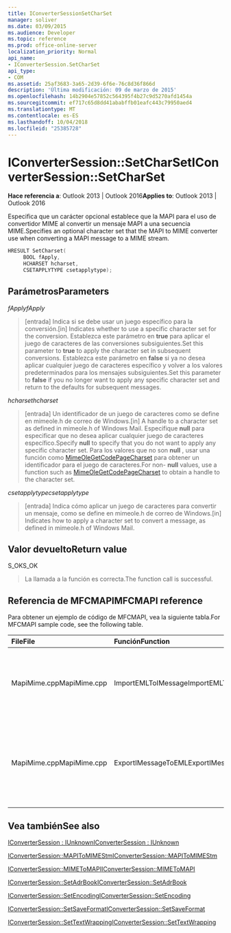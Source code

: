 ```yaml
---
title: IConverterSessionSetCharSet
manager: soliver
ms.date: 03/09/2015
ms.audience: Developer
ms.topic: reference
ms.prod: office-online-server
localization_priority: Normal
api_name:
- IConverterSession.SetCharSet
api_type:
- COM
ms.assetid: 25af3683-3a65-2d39-6f6e-76c8d36f866d
description: 'Última modificación: 09 de marzo de 2015'
ms.openlocfilehash: 14b2904e57852c564395f4b27c9d5270afd1454a
ms.sourcegitcommit: ef717c65d8dd41ababffb01eafc443c79950aed4
ms.translationtype: MT
ms.contentlocale: es-ES
ms.lasthandoff: 10/04/2018
ms.locfileid: "25385728"
---
```

# <a name="iconvertersessionsetcharset"></a><span data-ttu-id="ef385-103">IConverterSession::SetCharSet</span><span class="sxs-lookup"><span data-stu-id="ef385-103">IConverterSession::SetCharSet</span></span>

  
  
<span data-ttu-id="ef385-104">**Hace referencia a**: Outlook 2013 | Outlook 2016</span><span class="sxs-lookup"><span data-stu-id="ef385-104">**Applies to**: Outlook 2013 | Outlook 2016</span></span> 
  
<span data-ttu-id="ef385-105">Especifica que un carácter opcional establece que la MAPI para el uso de convertidor MIME al convertir un mensaje MAPI a una secuencia MIME.</span><span class="sxs-lookup"><span data-stu-id="ef385-105">Specifies an optional character set that the MAPI to MIME converter use when converting a MAPI message to a MIME stream.</span></span>
  
```cpp
HRESULT SetCharset( 
     BOOL fApply, 
     HCHARSET hcharset, 
     CSETAPPLYTYPE csetapplytype); 
```

## <a name="parameters"></a><span data-ttu-id="ef385-106">Parámetros</span><span class="sxs-lookup"><span data-stu-id="ef385-106">Parameters</span></span>

 <span data-ttu-id="ef385-107">_fApply_</span><span class="sxs-lookup"><span data-stu-id="ef385-107">_fApply_</span></span>
  
> <span data-ttu-id="ef385-108">[entrada] Indica si se debe usar un juego específico para la conversión.</span><span class="sxs-lookup"><span data-stu-id="ef385-108">[in] Indicates whether to use a specific character set for the conversion.</span></span> <span data-ttu-id="ef385-109">Establezca este parámetro en **true** para aplicar el juego de caracteres de las conversiones subsiguientes.</span><span class="sxs-lookup"><span data-stu-id="ef385-109">Set this parameter to **true** to apply the character set in subsequent conversions.</span></span> <span data-ttu-id="ef385-110">Establezca este parámetro en **false** si ya no desea aplicar cualquier juego de caracteres específico y volver a los valores predeterminados para los mensajes subsiguientes.</span><span class="sxs-lookup"><span data-stu-id="ef385-110">Set this parameter to **false** if you no longer want to apply any specific character set and return to the defaults for subsequent messages.</span></span> 
    
 <span data-ttu-id="ef385-111">_hcharset_</span><span class="sxs-lookup"><span data-stu-id="ef385-111">_hcharset_</span></span>
  
> <span data-ttu-id="ef385-112">[entrada] Un identificador de un juego de caracteres como se define en mimeole.h de correo de Windows.</span><span class="sxs-lookup"><span data-stu-id="ef385-112">[in] A handle to a character set as defined in mimeole.h of Windows Mail.</span></span> <span data-ttu-id="ef385-113">Especifique **null** para especificar que no desea aplicar cualquier juego de caracteres específico.</span><span class="sxs-lookup"><span data-stu-id="ef385-113">Specify **null** to specify that you do not want to apply any specific character set.</span></span> <span data-ttu-id="ef385-114">Para los valores que no son **null** , usar una función como [MimeOleGetCodePageCharset](https://msdn.microsoft.com/library/ms714746%28VS.85%29.aspx) para obtener un identificador para el juego de caracteres.</span><span class="sxs-lookup"><span data-stu-id="ef385-114">For non- **null** values, use a function such as [MimeOleGetCodePageCharset](https://msdn.microsoft.com/library/ms714746%28VS.85%29.aspx) to obtain a handle to the character set.</span></span> 
    
 <span data-ttu-id="ef385-115">_csetapplytype_</span><span class="sxs-lookup"><span data-stu-id="ef385-115">_csetapplytype_</span></span>
  
> <span data-ttu-id="ef385-116">[entrada] Indica cómo aplicar un juego de caracteres para convertir un mensaje, como se define en mimeole.h de correo de Windows.</span><span class="sxs-lookup"><span data-stu-id="ef385-116">[in] Indicates how to apply a character set to convert a message, as defined in mimeole.h of Windows Mail.</span></span>
    
## <a name="return-value"></a><span data-ttu-id="ef385-117">Valor devuelto</span><span class="sxs-lookup"><span data-stu-id="ef385-117">Return value</span></span>

<span data-ttu-id="ef385-118">S_OK</span><span class="sxs-lookup"><span data-stu-id="ef385-118">S_OK</span></span>
  
> <span data-ttu-id="ef385-119">La llamada a la función es correcta.</span><span class="sxs-lookup"><span data-stu-id="ef385-119">The function call is successful.</span></span>
    
## <a name="mfcmapi-reference"></a><span data-ttu-id="ef385-120">Referencia de MFCMAPI</span><span class="sxs-lookup"><span data-stu-id="ef385-120">MFCMAPI reference</span></span>

<span data-ttu-id="ef385-121">Para obtener un ejemplo de código de MFCMAPI, vea la siguiente tabla.</span><span class="sxs-lookup"><span data-stu-id="ef385-121">For MFCMAPI sample code, see the following table.</span></span>
  
|<span data-ttu-id="ef385-122">**File**</span><span class="sxs-lookup"><span data-stu-id="ef385-122">**File**</span></span>|<span data-ttu-id="ef385-123">**Función**</span><span class="sxs-lookup"><span data-stu-id="ef385-123">**Function**</span></span>|<span data-ttu-id="ef385-124">**Comentario**</span><span class="sxs-lookup"><span data-stu-id="ef385-124">**Comment**</span></span>|
|:-----|:-----|:-----|
|<span data-ttu-id="ef385-125">MapiMime.cpp</span><span class="sxs-lookup"><span data-stu-id="ef385-125">MapiMime.cpp</span></span>  <br/> |<span data-ttu-id="ef385-126">ImportEMLToIMessage</span><span class="sxs-lookup"><span data-stu-id="ef385-126">ImportEMLToIMessage</span></span>  <br/> |<span data-ttu-id="ef385-127">MFCMAPI utiliza MimeToMAPI para convertir un archivo EML en un mensaje MAPI.</span><span class="sxs-lookup"><span data-stu-id="ef385-127">MFCMAPI uses MimeToMAPI to convert an EML file to a MAPI message.</span></span>  <br/> |
|<span data-ttu-id="ef385-128">MapiMime.cpp</span><span class="sxs-lookup"><span data-stu-id="ef385-128">MapiMime.cpp</span></span>  <br/> |<span data-ttu-id="ef385-129">ExportIMessageToEML</span><span class="sxs-lookup"><span data-stu-id="ef385-129">ExportIMessageToEML</span></span>  <br/> |<span data-ttu-id="ef385-130">MFCMAPI utiliza MAPIToMIMEStm para convertir un mensaje MAPI en un archivo EML.</span><span class="sxs-lookup"><span data-stu-id="ef385-130">MFCMAPI uses MAPIToMIMEStm to convert a MAPI message to an EML file.</span></span>  <br/> |
   
## <a name="see-also"></a><span data-ttu-id="ef385-131">Vea también</span><span class="sxs-lookup"><span data-stu-id="ef385-131">See also</span></span>



[<span data-ttu-id="ef385-132">IConverterSession : IUnknown</span><span class="sxs-lookup"><span data-stu-id="ef385-132">IConverterSession : IUnknown</span></span>](iconvertersessioniunknown.md)
  
[<span data-ttu-id="ef385-133">IConverterSession::MAPIToMIMEStm</span><span class="sxs-lookup"><span data-stu-id="ef385-133">IConverterSession::MAPIToMIMEStm</span></span>](iconvertersession-mapitomimestm.md)
  
[<span data-ttu-id="ef385-134">IConverterSession::MIMEToMAPI</span><span class="sxs-lookup"><span data-stu-id="ef385-134">IConverterSession::MIMEToMAPI</span></span>](iconvertersession-mimetomapi.md)
  
[<span data-ttu-id="ef385-135">IConverterSession::SetAdrBook</span><span class="sxs-lookup"><span data-stu-id="ef385-135">IConverterSession::SetAdrBook</span></span>](iconvertersession-setadrbook.md)
  
[<span data-ttu-id="ef385-136">IConverterSession::SetEncoding</span><span class="sxs-lookup"><span data-stu-id="ef385-136">IConverterSession::SetEncoding</span></span>](iconvertersession-setencoding.md)
  
[<span data-ttu-id="ef385-137">IConverterSession::SetSaveFormat</span><span class="sxs-lookup"><span data-stu-id="ef385-137">IConverterSession::SetSaveFormat</span></span>](iconvertersession-setsaveformat.md)
  
[<span data-ttu-id="ef385-138">IConverterSession::SetTextWrapping</span><span class="sxs-lookup"><span data-stu-id="ef385-138">IConverterSession::SetTextWrapping</span></span>](iconvertersession-settextwrapping.md)

